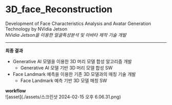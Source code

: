 # 3D_face_Reconstruction
Development of Face Characteristics Analysis and Avatar Generation Technology by NVidia Jetson <br>
_NVidia Jetson을 이용한 얼굴특성분석 및 아바타 제작 기술 개발_
***

**최종 결과**  
- Generative AI 모델을 이용한 3D 머리 모델 합성 알고리즘 개발  
  - Generative AI 모델 기반 3D 머리 모델 합성 SW  
- Face Landmark 예측을 이용한 기존 3D 모델과의 매칭 기술 개발  
  - Face Landmark 예측 기반 3D 모델 매칭 SW  

**workflow**  
![asset](./assets/스크린샷 2024-02-15 오후 6.06.31.png)
